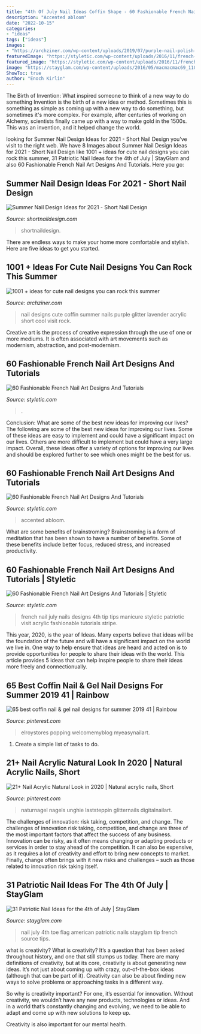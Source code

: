 ```yaml
---
title: "4th Of July Nail Ideas Coffin Shape - 60 Fashionable French Nail Art Designs And Tutorials"
description: "Accented abloom"
date: "2022-10-15"
categories:
- "ideas"
tags: ["ideas"]
images:
- "https://archziner.com/wp-content/uploads/2019/07/purple-nail-polish-beach-nail-designs-purple-glitter-long-coffin-nails.jpg"
featuredImage: "https://styletic.com/wp-content/uploads/2016/11/french-tip-nail-designs/54-french-tip-nail-designs.jpg"
featured_image: "https://styletic.com/wp-content/uploads/2016/11/french-tip-nail-designs/60-french-tip-nail-designs.jpg"
image: "https://stayglam.com/wp-content/uploads/2016/05/macmacmac69_11856836_859051797496550_960544461_n.jpg"
ShowToc: true
author: "Enoch Kirlin"
---
```



The Birth of Invention: What inspired someone to think of a new way to do something
Invention is the birth of a new idea or method. Sometimes this is something as simple as coming up with a new way to do something, but sometimes it's more complex. For example, after centuries of working on Alchemy, scientists finally came up with a way to make gold in the 1500s. This was an invention, and it helped change the world.

	

		
looking for Summer Nail Design Ideas for 2021 - Short Nail Design you've visit to the right web. We have 8 Images about Summer Nail Design Ideas for 2021 - Short Nail Design like 1001 + ideas for cute nail designs you can rock this summer, 31 Patriotic Nail Ideas for the 4th of July | StayGlam and also 60 Fashionable French Nail Art Designs And Tutorials. Here you go:
		
    
## Summer Nail Design Ideas For 2021 - Short Nail Design

<img loading=lazy src="https://shortnaildesign.com/wp-content/uploads/2021/04/short_nail_design_summer_nails_ideas_-15-1080x1024.jpg" onerror="this.onerror=null;this.src='https://tse3.mm.bing.net/th?id=OIP.asM0CsoHbhvebm1e2OgVJgHaHB&amp;pid=15.1';" alt="Summer Nail Design Ideas for 2021 - Short Nail Design">

_Source: shortnaildesign.com_

>shortnaildesign. 

	

There are endless ways to make your home more comfortable and stylish. Here are five ideas to get you started.

    
## 1001 + Ideas For Cute Nail Designs You Can Rock This Summer

<img loading=lazy src="https://archziner.com/wp-content/uploads/2019/07/purple-nail-polish-beach-nail-designs-purple-glitter-long-coffin-nails.jpg" onerror="this.onerror=null;this.src='https://tse4.mm.bing.net/th?id=OIP.qiKNuGEMWehqNppvhBlB7wHaKG&amp;pid=15.1';" alt="1001 + ideas for cute nail designs you can rock this summer">

_Source: archziner.com_

>nail designs cute coffin summer nails purple glitter lavender acrylic short cool visit rock. 

	

Creative art is the process of creative expression through the use of one or more mediums. It is often associated with art movements such as modernism, abstraction, and post-modernism.

    
## 60 Fashionable French Nail Art Designs And Tutorials

<img loading=lazy src="https://styletic.com/wp-content/uploads/2016/11/french-tip-nail-designs/60-french-tip-nail-designs.jpg" onerror="this.onerror=null;this.src='https://tse3.mm.bing.net/th?id=OIP.Q4cGCBBNZsvVQ3wKX5mVvQHaIB&amp;pid=15.1';" alt="60 Fashionable French Nail Art Designs And Tutorials">

_Source: styletic.com_

>. 

	

Conclusion: What are some of the best new ideas for improving our lives?
The following are some of the best new ideas for improving our lives. Some of these ideas are easy to implement and could have a significant impact on our lives. Others are more difficult to implement but could have a very large impact. Overall, these ideas offer a variety of options for improving our lives and should be explored further to see which ones might be the best for us.

    
## 60 Fashionable French Nail Art Designs And Tutorials

<img loading=lazy src="https://styletic.com/wp-content/uploads/2016/11/french-tip-nail-designs/58-french-tip-nail-designs.jpg" onerror="this.onerror=null;this.src='https://tse1.mm.bing.net/th?id=OIP.zBNx-claTdg_rjDSU146ngHaLx&amp;pid=15.1';" alt="60 Fashionable French Nail Art Designs And Tutorials">

_Source: styletic.com_

>accented abloom. 

	

What are some benefits of brainstroming?
Brainstroming is a form of meditation that has been shown to have a number of benefits. Some of these benefits include better focus, reduced stress, and increased productivity.

    
## 60 Fashionable French Nail Art Designs And Tutorials | Styletic

<img loading=lazy src="https://styletic.com/wp-content/uploads/2016/11/french-tip-nail-designs/54-french-tip-nail-designs.jpg" onerror="this.onerror=null;this.src='https://tse3.mm.bing.net/th?id=OIP.YpNrdx5e8Sjms2J7gbfkEwHaJ6&amp;pid=15.1';" alt="60 Fashionable French Nail Art Designs And Tutorials | Styletic">

_Source: styletic.com_

>french nail july nails designs 4th tip tips manicure styletic patriotic visit acrylic fashionable tutorials stripe. 

	

This year, 2020, is the year of Ideas. Many experts believe that ideas will be the foundation of the future and will have a significant impact on the world we live in. One way to help ensure that ideas are heard and acted on is to provide opportunities for people to share their ideas with the world. This article provides 5 ideas that can help inspire people to share their ideas more freely and connectionually.

    
## 65 Best Coffin Nail &amp; Gel Nail Designs For Summer 2019 41 | Rainbow

<img loading=lazy src="https://i.pinimg.com/736x/43/89/4c/43894ce10178aa4077770ba7afe7c4d4.jpg" onerror="this.onerror=null;this.src='https://tse4.mm.bing.net/th?id=OIP.F6hPpKNfcoylQtEf2QRQSAHaJO&amp;pid=15.1';" alt="65 best coffin nail &amp; gel nail designs for summer 2019 41 | Rainbow">

_Source: pinterest.com_

>elroystores popping welcomemyblog myeasynailart. 

	

1. Create a simple list of tasks to do.

    
## 21+ Nail Acrylic Natural Look In 2020 | Natural Acrylic Nails, Short

<img loading=lazy src="https://i.pinimg.com/736x/61/5a/3c/615a3c674999fef599ef52301e930d35.jpg" onerror="this.onerror=null;this.src='https://tse1.mm.bing.net/th?id=OIP.MOJhQnhAXL51okvREkTqhgHaNL&amp;pid=15.1';" alt="21+ Nail Acrylic Natural Look in 2020 | Natural acrylic nails, Short">

_Source: pinterest.com_

>naturnagel nagels unghie laststeppin glitternails digitalnailart. 

	

The challenges of innovation: risk taking, competition, and change.
The challenges of innovation risk taking, competition, and change are three of the most important factors that affect the success of any business. Innovation can be risky, as it often means changing or adapting products or services in order to stay ahead of the competition. It can also be expensive, as it requires a lot of creativity and effort to bring new concepts to market. Finally, change often brings with it new risks and challenges – such as those related to innovation risk taking itself.

    
## 31 Patriotic Nail Ideas For The 4th Of July | StayGlam

<img loading=lazy src="https://stayglam.com/wp-content/uploads/2016/05/macmacmac69_11856836_859051797496550_960544461_n.jpg" onerror="this.onerror=null;this.src='https://tse3.mm.bing.net/th?id=OIP.i8td3qPttd67-bnXC_5nEQHaJS&amp;pid=15.1';" alt="31 Patriotic Nail Ideas for the 4th of July | StayGlam">

_Source: stayglam.com_

>nail july 4th toe flag american patriotic nails stayglam tip french source tips. 

	

what is creativity?
What is creativity? It’s a question that has been asked throughout history, and one that still stumps us today. There are many definitions of creativity, but at its core, creativity is about generating new ideas.
It’s not just about coming up with crazy, out-of-the-box ideas (although that can be part of it). Creativity can also be about finding new ways to solve problems or approaching tasks in a different way.

So why is creativity important? For one, it’s essential for innovation. Without creativity, we wouldn’t have any new products, technologies or ideas. And in a world that’s constantly changing and evolving, we need to be able to adapt and come up with new solutions to keep up.

Creativity is also important for our mental health.

